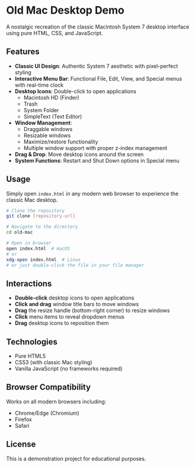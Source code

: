 # Old Mac Desktop Demo

A nostalgic recreation of the classic Macintosh System 7 desktop interface using pure HTML, CSS, and JavaScript.

## Features

- **Classic UI Design**: Authentic System 7 aesthetic with pixel-perfect styling
- **Interactive Menu Bar**: Functional File, Edit, View, and Special menus with real-time clock
- **Desktop Icons**: Double-click to open applications
  - Macintosh HD (Finder)
  - Trash
  - System Folder
  - SimpleText (Text Editor)
- **Window Management**: 
  - Draggable windows
  - Resizable windows
  - Maximize/restore functionality
  - Multiple window support with proper z-index management
- **Drag & Drop**: Move desktop icons around the screen
- **System Functions**: Restart and Shut Down options in Special menu

## Usage

Simply open `index.html` in any modern web browser to experience the classic Mac desktop.

```bash
# Clone the repository
git clone [repository-url]

# Navigate to the directory
cd old-mac

# Open in browser
open index.html  # macOS
# or
xdg-open index.html  # Linux
# or just double-click the file in your file manager
```

## Interactions

- **Double-click** desktop icons to open applications
- **Click and drag** window title bars to move windows
- **Drag** the resize handle (bottom-right corner) to resize windows
- **Click** menu items to reveal dropdown menus
- **Drag** desktop icons to reposition them

## Technologies

- Pure HTML5
- CSS3 (with classic Mac styling)
- Vanilla JavaScript (no frameworks required)

## Browser Compatibility

Works on all modern browsers including:
- Chrome/Edge (Chromium)
- Firefox
- Safari

## License

This is a demonstration project for educational purposes.